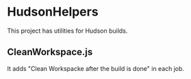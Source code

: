 # HudsonHelpers
This project has utilities for Hudson builds. 

## CleanWorkspace.js
It adds "Clean Workspacke after the build is done" in each job. 
 